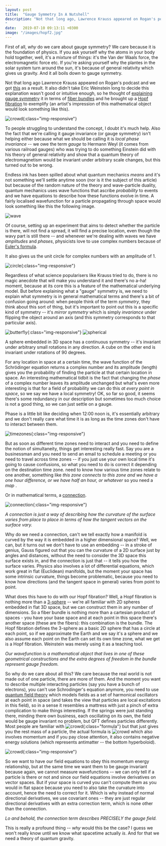 ```yaml
---
layout: post
title:  "Gauge Symmetry In A Nutshell"
description: "Not that long ago, Lawrence Krauss appeared on Rogan's podcast and we got this as a result. Eric Weinstein decided this explanation wasn't good or intuitive enough, so he thought of explaining gauge symmetry in terms of fiber bundles and he brought up a Hopf fibration to exemplify. To people struggling to understand the concept, I doubt it's much help.
"
date:   2019-07-10 09:13:11 +0300
image: "/images/hopf2.jpg"
---
```

First of all, *why* do we care about gauge symmetry? We care because it is the foundation of physics. If you ask yourself why the atoms in your body hold together, well, it's a mixture of things: it's the Van der Waals force, the electromagnetic force etc. If you're asking yourself why the plantes in the solar system turn around the sun, it's because of general relativity which gives us gravity. And it all boils down to gauge symmetry.

Not that long ago Lawrence Krauss appeared on Rogan's podcast and we got [this](https://www.youtube.com/watch?v=YP-tPE7WO64) as a result. It also didn't take Eric Weinstein long to decide this explanation wasn't good or intuitive enough, so he thought of [explaining gauge symmetry](https://www.youtube.com/watch?v=2xiEEtoa-_4) it in terms of [fiber bundles](https://en.wikipedia.org/wiki/Fiber_bundle) and he brought up a [Hopf fibration](https://en.wikipedia.org/wiki/Hopf_fibration) to exemplify (an artist's impression of this mathematical object would look something like this).

![crowd](/images/hopf2.jpg){:class="img-responsive"}

To people struggling to understand the concept, I doubt it's much help. Also the fact that we're calling it gauge invariance (or gauge symmetry) isn't helping either because what we should be calling it is *local phase invariance* -- we owe the term *gauge* to Hermann Weyl (it comes from various railroad gauges) who was trying to do something Einstein did with his theory of general relativity and show that a quantum theory of electromagnetism would be invariant under arbitrary scale changes, but this turned out to be wrong.

Endless ink has been spilled about what quantum mechanics *means* and it's not something we'll settle anytime soon (nor is it the subject of this article) but because of the random nature of the theory and wave-particle duality, quantum mechanics uses wave functions that ascribe *probability* to events and we have equations to describe how these functions evolve in time. A fairly localised wavefunction for a particle propagating through space would look something like this the following image.

![wave](/images/wave.gif)

Of course, setting up an experiment that aims to detect whether the particle is there, will not find a spread, it will find a precise location, even though the wavy part is still there -- and whenever we're dealing with waves we have *amplitudes* and *phases*, physicists love to use complex numbers because of [Euler's formula](https://en.wikipedia.org/wiki/Euler%27s_formula).

It also gives us the unit circle for complex numbers with an amplitude of 1.

![circle](/images/circle.png){:class="img-responsive"}

Regardless of what science popularisers like Krauss tried to do, there is no magic anecdote that will make you understand it and there's no a-ha! moment, because at its core this is a feature of the mathematical underlying model. But before explaining what a "gauge" symmetry is, we need to explain what symmetry is in general mathematical terms and there's a bit of confusion going around: when people think of the term *symmetry*, they think about this sort of thing, but it's important to point out this is a specific kind of symmetry -- it's *mirror symmetry* which is simply *invariance* under flipping the object around an axis (and this symmetry corresponds to that particular axis).

![butterfly](/images/butterfly.jpg){:class="img-responsive"} ![spherical](/images/spherical.png)

A sphere embedded in 3D space has a continuous symmetry -- it's invariant under arbitrary small rotations in any direction. A cube on the other end is invariant under rotations of 90 degrees.

For any location in space at a certain time, the wave function of the Schrödinger equation returns a complex number and its amplitude (length) gives you the probability of finding the particle at that certain location in space. An interesting mathematical tidbit is the fact that changing the *phase* of a complex number leaves its amplitude unchanged but what's even more interesting is that for a field of probability we can do this *at every point in space*, so we say we have a local symmetry! OK, so far so good, it seems there's some redundancy in our description but sometimes too much choice is not a good thing, so we can just settle on a gauge.

Phase is a little bit like deciding when 12:00 noon is, it's essentially arbitrary and we don't really care what time it is as long as the time zones don't have to interact between them.

![timezones](/images/time-zones.png){:class="img-responsive"}

But as soon as different time zones need to interact and you need to define the notion of simultaneity, things get interesting really fast. Say you are a businessman  and you need to send an email to schedule a meeting or you need to travel across time zones -- if you just use your own local time it's going to cause confusions, so what you need to do is correct it depending on the destination time zone. need to know how various time zones relate to one another, something like *this zone connects to this zone and we have a one hour difference, or we have half an hour, or whatever* so you need a *map* .

Or in mathematical terms, a [connection](https://en.wikipedia.org/wiki/Connection_(mathematics)).

![connection](/images/connection.png){:class="img-responsive"}

*A connection is just a way of describing how the curvature of the surface varies from place to place in terms of how the tangent vectors on the surface vary.*

Why do we need a connection, can't we tell exactly how a manifold is curved by the way it is embedded in a higher dimensional space? Well, we can, but it turns out we don't have to use an embedding -- in a stroke of genius, Gauss figured out that you can the curvature of a 2D surface just by angles and distances, without the need to consider the 3D space this surface exists in, and the connection is just that -- it tells you how the surface varies. Physics also involves a lot of differential equations, which work great in flat (Euclidean) manifolds, but the moment your space has some intrinsic curvature, things become problematic, because you need to know how directions (and the tangent space in general) varies from point to point.

What does this have to do with our Hopf fibration? Well, a Hopf fibration is nothing more than a [3-sphere](https://en.wikipedia.org/wiki/3-sphere) -- we're all familiar with 2D spheres embedded in flat 3D space, but we can construct them in any number of dimensions. So a fiber bundle is nothing more than a cartesian product of spaces - you have your base space and at each point in this space there's another space (these are the fibers): this combination is the bundle. The Hopf fibration defines the 3-sphere as a basic 2D sphere that has a circle at each point, so if we approximate the Earth and we say it's a sphere and we also assume each point on the Earth can set its own time zone, what we get is a Hopf fibration. Weinstein was merely using it as a teaching tool.

*Our wavefunction is a mathematical object that lives in one of these geometrical constructions and the extra degrees of freedom in the bundle represent gauge freedom.*

So why do we care about all this? We care because the real world is not made out of one particle, there are more of them. And the moment you want to describe multiple interacting particles (say you have a bunch of electrons), you can't use Schrodinger's equation anymore, you need to use [quantum field theory](https://en.wikipedia.org/wiki/Quantum_field_theory) which models fields as a set of harmonical oscillators at each point in space (and takes the view that particles are local excitations in this field), so in a sense it resembles a mattress with just a pinch of extra complication to make things interesting. If the springs were just standing there, minding there own business, each oscillating on its own, the field would be gauge invariant no problem, but QFT defines particles differently. Most people are familiar with ![crowd](/images/emc2.svg){:class="formula"} but that just gives you the rest mass of a particle, the actual formula is ![crowd](/images/energy-mom.svg) which also involves momentum and if you pay close attention, it also contains negative energy solutions (which represents antimatter -- the bottom hyperboloid).

![crowd](/images/onshell.png){:class="img-responsive"}

So we want to have our field equations to obey this momentum energy relationship, but at the same time we want them to be gauge invariant because again, we cannot measure wavefunctions -- we can only tell if a particle is there or not and since our field equations involve derivatives on vector spaces. But if your space is curved you can't compute them as you would in flat space because you need to also take the curvature into account, hence the need to correct for it. Which is why instead of normal directional derivatives, we use covariant ones -- they are just regular directional derivatives with an extra correction term, which is none other than the connection.

*Lo and behold, the connection term describes PRECISELY the gauge field.*

This is really a profound thing -- *why* would this be the case? I guess we won't really know until we know what spacetime actually *is*. And for that we need a theory of quantum gravity.

